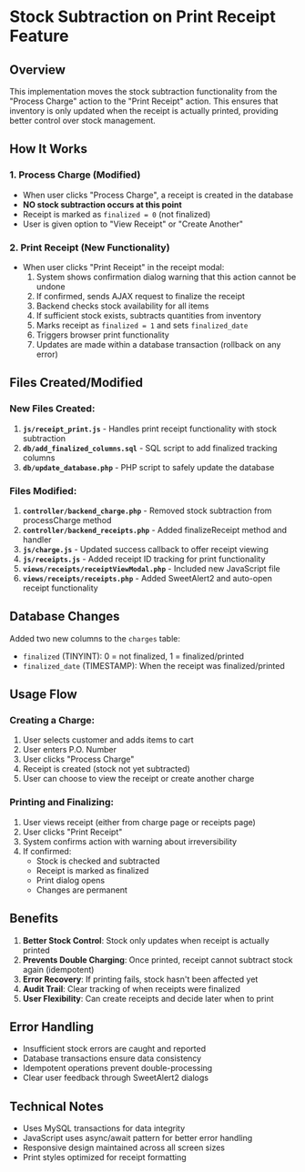 # Stock Subtraction on Print Receipt Feature

## Overview
This implementation moves the stock subtraction functionality from the "Process Charge" action to the "Print Receipt" action. This ensures that inventory is only updated when the receipt is actually printed, providing better control over stock management.

## How It Works

### 1. Process Charge (Modified)
- When user clicks "Process Charge", a receipt is created in the database
- **NO stock subtraction occurs at this point**
- Receipt is marked as `finalized = 0` (not finalized)
- User is given option to "View Receipt" or "Create Another"

### 2. Print Receipt (New Functionality)
- When user clicks "Print Receipt" in the receipt modal:
  1. System shows confirmation dialog warning that this action cannot be undone
  2. If confirmed, sends AJAX request to finalize the receipt
  3. Backend checks stock availability for all items
  4. If sufficient stock exists, subtracts quantities from inventory
  5. Marks receipt as `finalized = 1` and sets `finalized_date`
  6. Triggers browser print functionality
  7. Updates are made within a database transaction (rollback on any error)

## Files Created/Modified

### New Files Created:
1. **`js/receipt_print.js`** - Handles print receipt functionality with stock subtraction
2. **`db/add_finalized_columns.sql`** - SQL script to add finalized tracking columns
3. **`db/update_database.php`** - PHP script to safely update the database

### Files Modified:
1. **`controller/backend_charge.php`** - Removed stock subtraction from processCharge method
2. **`controller/backend_receipts.php`** - Added finalizeReceipt method and handler
3. **`js/charge.js`** - Updated success callback to offer receipt viewing
4. **`js/receipts.js`** - Added receipt ID tracking for print functionality
5. **`views/receipts/receiptViewModal.php`** - Included new JavaScript file
6. **`views/receipts/receipts.php`** - Added SweetAlert2 and auto-open receipt functionality

## Database Changes

Added two new columns to the `charges` table:
- `finalized` (TINYINT): 0 = not finalized, 1 = finalized/printed
- `finalized_date` (TIMESTAMP): When the receipt was finalized/printed

## Usage Flow

### Creating a Charge:
1. User selects customer and adds items to cart
2. User enters P.O. Number
3. User clicks "Process Charge"
4. Receipt is created (stock not yet subtracted)
5. User can choose to view the receipt or create another charge

### Printing and Finalizing:
1. User views receipt (either from charge page or receipts page)
2. User clicks "Print Receipt"
3. System confirms action with warning about irreversibility
4. If confirmed:
   - Stock is checked and subtracted
   - Receipt is marked as finalized
   - Print dialog opens
   - Changes are permanent

## Benefits

1. **Better Stock Control**: Stock only updates when receipt is actually printed
2. **Prevents Double Charging**: Once printed, receipt cannot subtract stock again (idempotent)
3. **Error Recovery**: If printing fails, stock hasn't been affected yet
4. **Audit Trail**: Clear tracking of when receipts were finalized
5. **User Flexibility**: Can create receipts and decide later when to print

## Error Handling

- Insufficient stock errors are caught and reported
- Database transactions ensure data consistency
- Idempotent operations prevent double-processing
- Clear user feedback through SweetAlert2 dialogs

## Technical Notes

- Uses MySQL transactions for data integrity
- JavaScript uses async/await pattern for better error handling
- Responsive design maintained across all screen sizes
- Print styles optimized for receipt formatting
